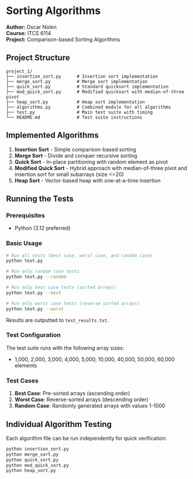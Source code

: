 # Sorting Algorithms

**Author:** Oscar Nolen  
**Course:** ITCS 6114  
**Project:** Comparison-based Sorting Algorithms

## Project Structure

```
project_1/
├── insertion_sort.py      # Insertion sort implementation
├── merge_sort.py          # Merge sort implementation  
├── quick_sort.py          # Standard quicksort implementation
├── mod_quick_sort.py      # Modified quicksort with median-of-three pivot
├── heap_sort.py           # Heap sort implementation
├── algorithms.py          # Combined module for all algorithms
├── test.py                # Main test suite with timing
└── README.md              # Test suite instructions
```

## Implemented Algorithms

1. **Insertion Sort** - Simple comparison-based sorting
2. **Merge Sort** - Divide and conquer recursive sorting
3. **Quick Sort** - In-place partitioning with random element as pivot
4. **Modified Quick Sort** - Hybrid approach with median-of-three pivot and insertion sort for small subarrays (size <=20)
5. **Heap Sort** - Vector-based heap with one-at-a-time insertion

## Running the Tests

### Prerequisites

- Python (3.12 preferred)

### Basic Usage

```bash
# Run all tests (best case, worst case, and random case)
python test.py

# Run only random case tests
python test.py --random

# Run only best case tests (sorted arrays)
python test.py --best

# Run only worst case tests (reverse sorted arrays)
python test.py --worst
```

Results are outputted to `test_results.txt`.

### Test Configuration

The test suite runs with the following array sizes:
- 1,000, 2,000, 3,000, 4,000, 5,000, 10,000, 40,000, 50,000, 60,000 elements

### Test Cases

1. **Best Case**: Pre-sorted arrays (ascending order)
2. **Worst Case**: Reverse-sorted arrays (descending order)
3. **Random Case**: Randomly generated arrays with values 1-1000

## Individual Algorithm Testing

Each algorithm file can be run independently for quick verification:

```bash
python insertion_sort.py
python merge_sort.py
python quick_sort.py
python mod_quick_sort.py
python heap_sort.py
```
